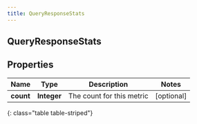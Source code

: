 ```yaml
---
title: QueryResponseStats
---
```

## QueryResponseStats


## Properties

| Name | Type | Description | Notes |
| ------------ | ------------- | ------------- | ------------- |
| **count** | <!----><!---->**Integer**<!----> | The count for this metric |  [optional] |
{: class="table table-striped"}



